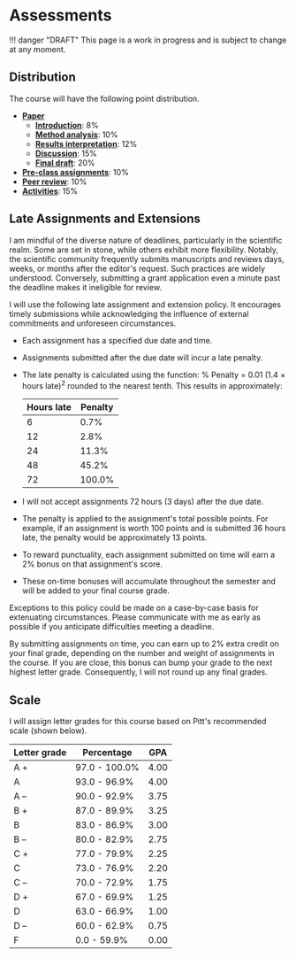 # Assessments

!!! danger "DRAFT"
    This page is a work in progress and is subject to change at any moment.

## Distribution

The course will have the following point distribution.

-   [**Paper**](../../assessments/paper/)
    -   [**Introduction**](): 8%
    -   [**Method analysis**](): 10%
    -   [**Results interpretation**](): 12%
    -   [**Discussion**](): 15%
    -   [**Final draft**](): 20%
-   [**Pre-class assignments**](): 10%
-   [**Peer review**](): 10%
-   [**Activities**](): 15%

## Late Assignments and Extensions

I am mindful of the diverse nature of deadlines, particularly in the scientific realm.
Some are set in stone, while others exhibit more flexibility.
Notably, the scientific community frequently submits manuscripts and reviews days, weeks, or months after the editor's request.
Such practices are widely understood.
Conversely, submitting a grant application even a minute past the deadline makes it ineligible for review.

I will use the following late assignment and extension policy.
It encourages timely submissions while acknowledging the influence of external commitments and unforeseen circumstances.

-   Each assignment has a specified due date and time.
-   Assignments submitted after the due date will incur a late penalty.
-   The late penalty is calculated using the function: % Penalty = 0.01 (1.4 $\times$ hours late)<sup>2</sup> rounded to the nearest tenth.
    This results in approximately:

    | Hours late | Penalty |
    | ---------- | ------- |
    | 6 | 0.7% |
    | 12 | 2.8% |
    | 24 | 11.3% |
    | 48 | 45.2% |
    | 72 | 100.0% |

-   I will not accept assignments 72 hours (3 days) after the due date.
-   The penalty is applied to the assignment's total possible points.
    For example, if an assignment is worth 100 points and is submitted 36 hours late, the penalty would be approximately 13 points.
-   To reward punctuality, each assignment submitted on time will earn a 2% bonus on that assignment's score.
-   These on-time bonuses will accumulate throughout the semester and will be added to your final course grade.

Exceptions to this policy could be made on a case-by-case basis for extenuating circumstances.
Please communicate with me as early as possible if you anticipate difficulties meeting a deadline.

By submitting assignments on time, you can earn up to 2% extra credit on your final grade, depending on the number and weight of assignments in the course.
If you are close, this bonus can bump your grade to the next highest letter grade.
Consequently, I will not round up any final grades.

## Scale

I will assign letter grades for this course based on Pitt's recommended scale (shown below).

| Letter grade | Percentage | GPA |
| ------------ | ---------- | --- |
| A + | 97.0 - 100.0% | 4.00 |
| A | 93.0 - 96.9% | 4.00 |
| A &ndash; | 90.0 - 92.9% | 3.75 |
| B + | 87.0 - 89.9% | 3.25 |
| B | 83.0 - 86.9% | 3.00 |
| B &ndash; | 80.0 - 82.9% | 2.75 |
| C + | 77.0 - 79.9% | 2.25 |
| C | 73.0 - 76.9% | 2.20 |
| C &ndash; | 70.0 - 72.9% | 1.75 |
| D + | 67.0 - 69.9% | 1.25 |
| D | 63.0 - 66.9% | 1.00 |
| D &ndash; | 60.0 - 62.9% | 0.75 |
| F | 0.0 - 59.9% | 0.00 |
